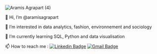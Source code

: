 ![Aramis Agrapart (4)](https://github.com/user-attachments/assets/c19242cd-3922-43c2-b8d0-2164856ee604)

👋 Hi, I’m @aramisagrapart

🌱 I’m interested in data analytics, fashion, environnement and sociology

👀 I’m currently learning SQL, Python and data visualisation

📫 How to reach me : [![Linkedin Badge](https://img.shields.io/badge/-LinkedIn-blue?style=flat-square&logo=Linkedin&logoColor=white&link=https://www.linkedin.com/in/aramis-agrapart/)](https://www.linkedin.com/in/aramis-agrapart/)
[![Gmail Badge](https://img.shields.io/badge/-Gmail-d14836?style=flat-square&logo=Gmail&logoColor=white&link=mail@agrapart.aramis@gmail.com)](mailto:mail@agrapart.aramis@gmail.com)
<!---
AramisAgrapart/AramisAgrapart is a ✨ special ✨ repository because its `README.md` (this file) appears on your GitHub profile.
You can click the Preview link to take a look at your changes.
--->
